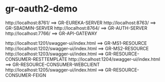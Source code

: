 # gr-oauth2-demo

http://localhost:8761/							==> GR-EUREKA-SERVER
http://localhost:8763/							==> GR-SBADMIN-SERVER
http://localhost:8764/							==> GR-AUTH-SERVER
http://localhost:7766/							==> GR-API-GATEWAY

http://localhost:1201/swagger-ui/index.html		==> GR-MS1-RESOURCE
http://localhost:1202/swagger-ui/index.html		==> GR-MS2-RESOURCE
http://localhost:1203/swagger-ui/index.html		==> GR-RESOURCE-CONSUMER-RESTTEMPLATE
http://localhost:1204/swagger-ui/index.html		==> GR-RESOURCE-CONSUMER-WEBCLIENT
http://localhost:1205/swagger-ui/index.html		==> GR-RESOURCE-CONSUMER-FEIGN